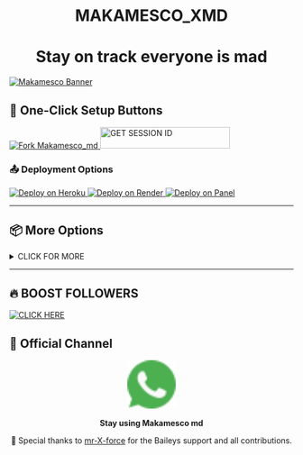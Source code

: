 <h1 align="center">MAKAMESCO_XMD</h1>
<h1 align="center">Stay on track everyone is mad</h1>

<a href="#"><img src="https://files.catbox.moe/sigghy.jpg" alt="Makamesco Banner"/></a>

## 🚀 One-Click Setup Buttons

<a href="https://github.com/sesco001/Makamesco_md1/fork" target="_blank">
  <img src="https://img.shields.io/badge/FORK%20REPOSITORY-purple?style=for-the-badge&logo=github" alt="Fork Makamesco_md" width="240">
</a>

<a href="https://pairmakamesco.onrender.com">
  <img title="GET SESSION ID" src="https://img.shields.io/badge/GET-SESSION ID HERE-green?style=for-the-badge&logo=kenya" width="230" height="38.45"/>
</a>

### 📤 Deployment Options

<!-- ✅ Heroku Deploy Button (Fixed) -->
<a href="https://heroku.com/deploy?template=https://github.com/sesco001/Makamesco_md" target="_blank">
  <img src="https://img.shields.io/badge/DEPLOY%20TO%20HEROKU-purple?style=for-the-badge&logo=heroku&logoColor=white" alt="Deploy on Heroku" width="220">
</a>

<!-- ➕ Render Deploy Button (New) -->
<a href="https://render.com" target="_blank">
  <img src="https://img.shields.io/badge/DEPLOY%20TO%20RENDER-blue?style=for-the-badge&logo=render&logoColor=white" alt="Deploy on Render" width="220">
</a>

<!-- Optional Panel Deployment -->
<a href="https://spank-ver.vercel.app/" target="_blank">
  <img src="https://img.shields.io/badge/DEPLOY%20ON%20PANEL-red?style=for-the-badge&logo=serverfault" alt="Deploy on Panel" width="220">
</a>

---

## 📦 More Options
<details>
<summary>CLICK FOR MORE</summary>

<a href="https://github.com/sesco001/Makamesco_md/archive/refs/heads/main.zip">
  <img src="https://img.shields.io/badge/DOWNLOAD%20FILES-yellow" alt="Download Zip" width="150">
</a>

<a href="https://dashboard.katabump.com/auth/login#5e58ec">
  <img src="https://img.shields.io/badge/SIGNUP%20&%20DEPLOY-gold" alt="Sign Up Hosting" width="150">
</a>

</details>

---

## 🔥 BOOST FOLLOWERS
<a href="https://Makamescodigitalsolutions.com" target="_blank">
  <img alt="CLICK HERE" src="https://img.shields.io/badge/VISIT%20TO%20MY%20WEBSITE-25D366?style=for-the-badge&logo=discord&logoColor=white" />
</a>

## 📣 Official Channel
<p align="center">
  <a href="https://whatsapp.com/channel/0029VbAEL9r5vKA7RCdnYG0S">
    <img alt="WhatsApp Channel" width="86px" src="https://raw.githubusercontent.com/PikaBotz/My_Personal_Space/main/Images/AnyaBot_pics/Anya_v2/Whatsapp.svg" />
  </a>
</p>

<p align="center"><b>Stay using Makamesco md</b></p>

<p align="center">
  🙏 Special thanks to <a href="https://github.com/mr-X-force" target="_blank">mr-X-force</a> for the Baileys support and all contributions.
</p>
